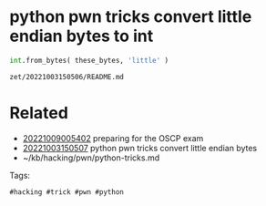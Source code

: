 # python pwn tricks convert little endian bytes to int
```python
int.from_bytes( these_bytes, 'little' )
```

` zet/20221003150506/README.md `

# Related

- [20221009005402](/zet/20221009005402/README.md) preparing for the OSCP exam
- [20221003150507](/zet/20221003150507/README.md) python pwn tricks convert little endian bytes
- ~/kb/hacking/pwn/python-tricks.md

Tags:

    #hacking #trick #pwn #python 
